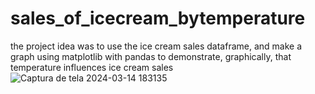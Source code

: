 # sales_of_icecream_bytemperature
 the project idea was to use the ice cream sales dataframe, and make a graph using matplotlib with pandas to demonstrate, graphically, that temperature influences ice cream sales
![Captura de tela 2024-03-14 183135](https://github.com/Khai221/sales_of_icecream_bytemperature/assets/148901360/f94afaa9-2676-420a-9150-05b38a6d6be7)
